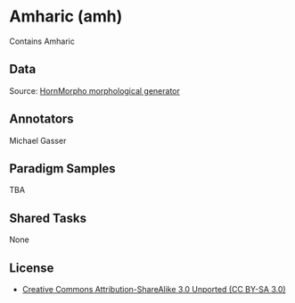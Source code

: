 # Amharic (amh)

Contains Amharic

## Data

Source:
[HornMorpho morphological generator](https://github.com/hltdi/HornMorpho)

## Annotators
Michael Gasser

## Paradigm Samples
TBA

## Shared Tasks

None

## License
- [Creative Commons Attribution-ShareAlike 3.0 Unported (CC BY-SA 3.0)](https://creativecommons.org/licenses/by-sa/3.0/)

